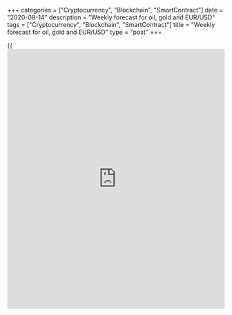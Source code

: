 +++
categories = ["Cryptocurrency", "Blockchain", "SmartContract"]
date = "2020-08-14"
description = "Weekly forecast for oil, gold and EUR/USD"
tags = ["Cryptocurrency", "Blockchain", "SmartContract"]
title = "Weekly forecast for oil, gold and EUR/USD"
type = "post"
+++

{{<iframe id="large-banner" src="https://www.bounty.group/#slide=3.0" width="100%" height="600" scrolling="no" style="border: 0px solid rgb(216, 221, 230); border-radius: 3px;">}}

August 14, 2020

August 14, 2020

Weekly forecast for oil, gold and EUR/USDAlex Rodionov

##  **O** **il price forecast for next wee** **k: USCrude analysis**

Oil bulls broke out Target Zone 5 [41.67 – 40.92]. The next growth
target in the middle-term uptrend is Target Zone 6 [49.17 – 48.42].

I recommend entering new buy trades in the two strong support zones:

  1. The broken-out TZ 5
  2. The trend key support [37.23 – 36.61]

I do not recommend selling oil. Sell trades will be relevant if the
trend turns down via the price consolidation below level 36.61. It is
not likely now.

![LiteForex: Weekly forecast for oil, gold and EUR/USD][1]

###  **[USCrude][2]Trading tips for the upcoming week:**

  1. Buy according to the pattern in Target Zone 5 [41.67 - 40.92]. TakeProfit: Target Zone 6 [49.17 - 48.42]. StopLoss: according to the pattern rules.
  2. Buy according to the pattern in Target Zone [37.23 - 36.61]. TakeProfit: 43.50. StopLoss: according to the pattern rules.

* * *

##  **Gold** **price forecast for next wee** **k:** **XAUUSD**
**analysis** ****

The gold middle-term trend has turned down this week. The price broke
out Target Zone [1993.0 – 1984.8] and reached Target Zone 2 [1911.0 –
1902.8]. Bears did not break out TZ 2. Next, there started a correction
up.

The price is now trading in the trend key support zone [1957.9 -
1949.2]. I recommend entering sell trades in this zone with a target at
the low of this week and Target Zone 3 [1829.0 - 1820.8].

It is not relevant to buy gold yet. We shall enter purchases when the
trend turns up via the breakout of TZ [1957.9 - 1949.2] and
consolidation above.

![LiteForex: Weekly forecast for oil, gold and EUR/USD][3]

###  **[XAUUSD][4] Trading tips for the upcoming week:**

Sell according to the pattern in Target Zone [1957.9 - 1949.2].
TakeProfit: 1864.0, Target Zone 3 [1829.0 - 1820.8]. StopLoss: according
to the pattern rules.

* * *

##  **E** **uro/dollar price forecast for next wee** **k:** **EURUSD**
**analysis** ****

The EURUSD is trading in the middle-term uptrend. This week, traders
have tested the trend key support [1.1733 - 1.1715]. We have expected a
buy pattern for the entire week, but it has not formed.

For next week, I will recommend continuing to look for buy entries in
the middle-term. The closer is the entry point to the key support, the
better. The upside target will be the high of August.

An alternative scenario is to sell the euro. It will be relevant if the
trend turns down via the Target Zone [1.1733 – 1.1715] breakout and
consolidation below. If so, the downside target will be the lower Target
Zone 2 [1.1551 — 1.1533].

![LiteForex: Weekly forecast for oil, gold and EUR/USD][5]

###

###  **[EURUSD][6]  Trading tips for the upcoming week:**

Buy according to the pattern in Target Zone [1.1733 - 1.1715].
TakeProfit: 1.1915. StopLoss: according to the pattern rules.

> IZ - Intermediary Zone: responsible for the price momentum reversing

>

> TZ - Target Zone: a zone that is 75% likely to be reached after IZ
breakout.

>

> GZ - Gold Zone: zone in the medium-term momentum.

>

> All zones are calculated based on the average [daily](https://www.fintecher.org/2020/03/03/forex-trading-daily-strategy/) price of the
instrument and margin requirements of the futures.

* * *

P.S. Did you like my article? Share it in social networks: it will be
the best “thank you" :)

Ask me questions and comment below. I’ll be glad to answer your
questions and give necessary explanations.

 **Useful links:**

  * I recommend trying to trade with a reliable broker [here][7]. The system allows you to trade by yourself or copy successful traders from all across the globe.
  * Use my promo-code BLOG for getting deposit bonus 50% on LiteForex platform. Just enter this code in the appropriate field while [depositing][8] your trading account.
  * Telegram channel with high-quality analytics, Forex reviews, training articles, and other useful things for traders <t.me/liteforex>

## Price chart of XAUUSD in real time mode

![Weekly forecast for oil, gold and EUR/USD][9]

The content of this article reflects the author’s opinion and does not
necessarily reflect the official position of LiteForex. The material
published on this page is provided for informational purposes only and
should not be considered as the provision of investment advice for the
purposes of Directive 2004/39/EC.

Rate this article:

{{value}}

( {{count}} {{title}} )

   1. cdn.liteforex.com/cache/uploads/blog_post/commodities/analytics/USCrude_analysis_140820.png?w=30&s=4927c675dc84f993e31d3722f1cdc3a8
   2. my.liteforex.com/trading?type=oil
   3. cdn.liteforex.com/cache/uploads/blog_post/commodities/analytics/XAUUSD_analysis_140820.png?w=30&s=6fc2ab7efcf724f6fb4c5648328a15bb
   4. my.liteforex.com/trading/chart?symbol=XAUUSD&returnUrl=true
   5. cdn.liteforex.com/cache/uploads/blog_post/commodities/analytics/EURUSD_analysis_140820.png?w=30&s=eeec0c66a5ac8f37bf8a05450a66922c
   6. my.liteforex.com/trading/chart?symbol=EURUSD&returnUrl=true
   7. my.liteforex.com/?category=analysts-opinions&slug=weekly-forecast-for-oil-gold-and-eurusd-2020-08-14&openPopup=%2Fregistration%2Fpopup&utm_source=blog&utm_medium=article&utm_campaign=bonus
   8. my.liteforex.com/deposit/?category=analysts-opinions&slug=weekly-forecast-for-oil-gold-and-eurusd-2020-08-14&promo_code=BLOG&utm_source=blog&utm_medium=article&utm_campaign=bonus
   9. cdn.liteforex.com/cache/uploads/blog_post/commodities/forex_trader_3.jpeg?q=75&w=1000&s=5b79678e8fabf95b4b6635d2f1ced9a3